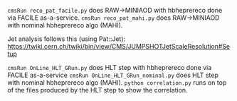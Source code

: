 
`cmsRun reco_pat_facile.py` does RAW->MINIAOD with hbheprereco done via FACILE as-a-service.
`cmsRun reco_pat_mahi.py` does RAW->MINIAOD with nominal hbheprereco algo (MAHI).

Jet analysis follows this (using Pat::Jet): https://twiki.cern.ch/twiki/bin/view/CMS/JUMPSHOTJetScaleResolution#Setup

`cmsRun OnLine_HLT_GRun.py` does HLT step with hbheprereco done via FACILE as-a-service
`cmsRun OnLine_HLT_GRun_nominal.py` does HLT step with nominal hbheprereco algo (MAHI).
`python correlation.py` runs on top of the files produced by the HLT step to show the correlation.



